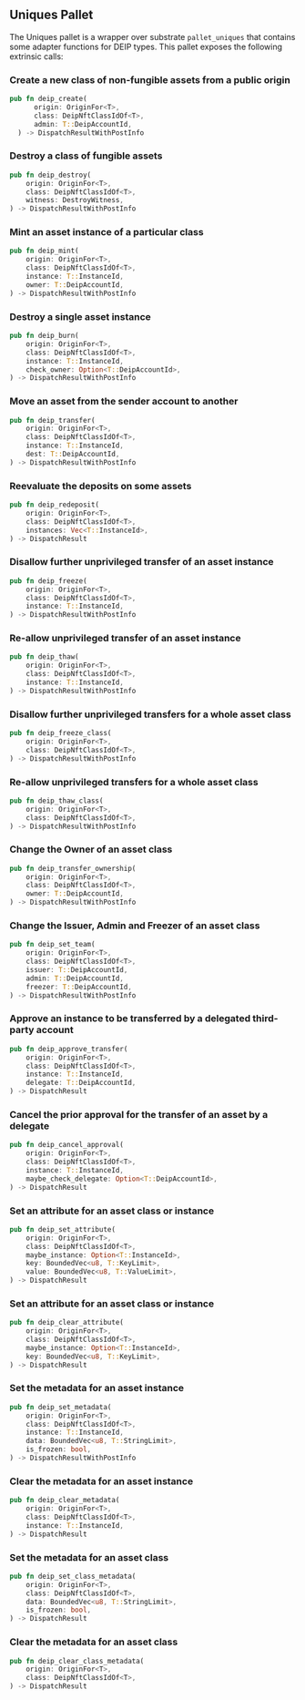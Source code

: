 ## Uniques Pallet

The Uniques pallet is a wrapper over substrate `pallet_uniques` that contains some adapter functions for DEIP types.
This pallet exposes the following extrinsic calls:


### Create a new class of non-fungible assets from a public origin

```rust
pub fn deip_create(
      origin: OriginFor<T>,
      class: DeipNftClassIdOf<T>,
      admin: T::DeipAccountId,
  ) -> DispatchResultWithPostInfo
```


### Destroy a class of fungible assets

```rust
pub fn deip_destroy(
    origin: OriginFor<T>,
    class: DeipNftClassIdOf<T>,
    witness: DestroyWitness,
) -> DispatchResultWithPostInfo
```


### Mint an asset instance of a particular class

```rust
pub fn deip_mint(
    origin: OriginFor<T>,
    class: DeipNftClassIdOf<T>,
    instance: T::InstanceId,
    owner: T::DeipAccountId,
) -> DispatchResultWithPostInfo
```


### Destroy a single asset instance

```rust
pub fn deip_burn(
    origin: OriginFor<T>,
    class: DeipNftClassIdOf<T>,
    instance: T::InstanceId,
    check_owner: Option<T::DeipAccountId>,
) -> DispatchResultWithPostInfo
```


### Move an asset from the sender account to another

```rust
pub fn deip_transfer(
    origin: OriginFor<T>,
    class: DeipNftClassIdOf<T>,
    instance: T::InstanceId,
    dest: T::DeipAccountId,
) -> DispatchResultWithPostInfo
```


### Reevaluate the deposits on some assets

```rust
pub fn deip_redeposit(
    origin: OriginFor<T>,
    class: DeipNftClassIdOf<T>,
    instances: Vec<T::InstanceId>,
) -> DispatchResult
```


### Disallow further unprivileged transfer of an asset instance

```rust
pub fn deip_freeze(
    origin: OriginFor<T>,
    class: DeipNftClassIdOf<T>,
    instance: T::InstanceId,
) -> DispatchResultWithPostInfo
```


### Re-allow unprivileged transfer of an asset instance

```rust
pub fn deip_thaw(
    origin: OriginFor<T>,
    class: DeipNftClassIdOf<T>,
    instance: T::InstanceId,
) -> DispatchResultWithPostInfo
```


### Disallow further unprivileged transfers for a whole asset class

```rust
pub fn deip_freeze_class(
    origin: OriginFor<T>,
    class: DeipNftClassIdOf<T>,
) -> DispatchResultWithPostInfo
```


### Re-allow unprivileged transfers for a whole asset class

```rust
pub fn deip_thaw_class(
    origin: OriginFor<T>,
    class: DeipNftClassIdOf<T>,
) -> DispatchResultWithPostInfo 
```


### Change the Owner of an asset class

```rust
pub fn deip_transfer_ownership(
    origin: OriginFor<T>,
    class: DeipNftClassIdOf<T>,
    owner: T::DeipAccountId,
) -> DispatchResultWithPostInfo
```


### Change the Issuer, Admin and Freezer of an asset class

```rust
pub fn deip_set_team(
    origin: OriginFor<T>,
    class: DeipNftClassIdOf<T>,
    issuer: T::DeipAccountId,
    admin: T::DeipAccountId,
    freezer: T::DeipAccountId,
) -> DispatchResultWithPostInfo
```


### Approve an instance to be transferred by a delegated third-party account

```rust
pub fn deip_approve_transfer(
    origin: OriginFor<T>,
    class: DeipNftClassIdOf<T>,
    instance: T::InstanceId,
    delegate: T::DeipAccountId,
) -> DispatchResult
```


### Cancel the prior approval for the transfer of an asset by a delegate

```rust
pub fn deip_cancel_approval(
    origin: OriginFor<T>,
    class: DeipNftClassIdOf<T>,
    instance: T::InstanceId,
    maybe_check_delegate: Option<T::DeipAccountId>,
) -> DispatchResult
```


### Set an attribute for an asset class or instance

```rust
pub fn deip_set_attribute(
    origin: OriginFor<T>,
    class: DeipNftClassIdOf<T>,
    maybe_instance: Option<T::InstanceId>,
    key: BoundedVec<u8, T::KeyLimit>,
    value: BoundedVec<u8, T::ValueLimit>,
) -> DispatchResult
```


### Set an attribute for an asset class or instance

```rust
pub fn deip_clear_attribute(
    origin: OriginFor<T>,
    class: DeipNftClassIdOf<T>,
    maybe_instance: Option<T::InstanceId>,
    key: BoundedVec<u8, T::KeyLimit>,
) -> DispatchResult
```


### Set the metadata for an asset instance

```rust
pub fn deip_set_metadata(
    origin: OriginFor<T>,
    class: DeipNftClassIdOf<T>,
    instance: T::InstanceId,
    data: BoundedVec<u8, T::StringLimit>,
    is_frozen: bool,
) -> DispatchResultWithPostInfo
```


### Clear the metadata for an asset instance

```rust
pub fn deip_clear_metadata(
    origin: OriginFor<T>,
    class: DeipNftClassIdOf<T>,
    instance: T::InstanceId,
) -> DispatchResult
```


### Set the metadata for an asset class

```rust
pub fn deip_set_class_metadata(
    origin: OriginFor<T>,
    class: DeipNftClassIdOf<T>,
    data: BoundedVec<u8, T::StringLimit>,
    is_frozen: bool,
) -> DispatchResult
```


### Clear the metadata for an asset class

```rust
pub fn deip_clear_class_metadata(
    origin: OriginFor<T>,
    class: DeipNftClassIdOf<T>,
) -> DispatchResult
```